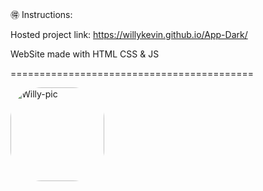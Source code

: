 🉐 Instructions:

Hosted project link: https://willykevin.github.io/App-Dark/

WebSite made with HTML CSS & JS

==========================================

<img align="center" alt="Willy-pic" height="150" style="border-radius:50px;" src="https://th.bing.com/th/id/R.49ddd9a1eae7f227829c09ba97def601?rik=i4iJmRxsrnMBSA&pid=ImgRaw&r=0">
